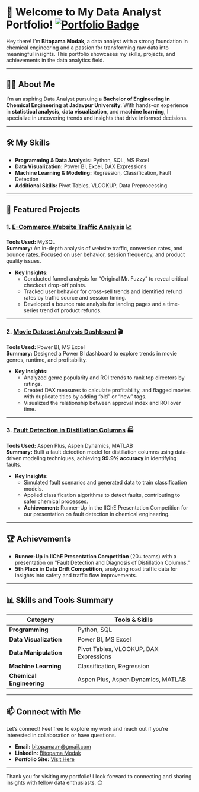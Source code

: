 # 🎉 Welcome to My Data Analyst Portfolio! [![Portfolio Badge](https://img.shields.io/badge/Portfolio-Visit-brightgreen)](https://bitopama.github.io/Bitopama/)

Hey there! I’m **Bitopama Modak**, a data analyst with a strong foundation in chemical engineering and a passion for transforming raw data into meaningful insights. This portfolio showcases my skills, projects, and achievements in the data analytics field.

---

## 👩‍💻 About Me
I'm an aspiring Data Analyst pursuing a **Bachelor of Engineering in Chemical Engineering** at **Jadavpur University**. With hands-on experience in **statistical analysis**, **data visualization**, and **machine learning**, I specialize in uncovering trends and insights that drive informed decisions.

---

## 🛠️ My Skills
- **Programming & Data Analysis:** Python, SQL, MS Excel
- **Data Visualization:** Power BI, Excel, DAX Expressions
- **Machine Learning & Modeling:** Regression, Classification, Fault Detection
- **Additional Skills:** Pivot Tables, VLOOKUP, Data Preprocessing

---

## 🌟 Featured Projects

### 1. [E-Commerce Website Traffic Analysis](https://bitopama.github.io/Bitopama/projects/ecommerce-traffic-analysis) 📈
**Tools Used:** MySQL  
**Summary:** An in-depth analysis of website traffic, conversion rates, and bounce rates. Focused on user behavior, session frequency, and product quality issues.
  
- **Key Insights:**
  - Conducted funnel analysis for “Original Mr. Fuzzy” to reveal critical checkout drop-off points.
  - Tracked user behavior for cross-sell trends and identified refund rates by traffic source and session timing.
  - Developed a bounce rate analysis for landing pages and a time-series trend of product refunds.

---

### 2. [Movie Dataset Analysis Dashboard](https://bitopama.github.io/Bitopama/projects/movie-dataset-dashboard) 🎬
**Tools Used:** Power BI, MS Excel  
**Summary:** Designed a Power BI dashboard to explore trends in movie genres, runtime, and profitability.

- **Key Insights:**
  - Analyzed genre popularity and ROI trends to rank top directors by ratings.
  - Created DAX measures to calculate profitability, and flagged movies with duplicate titles by adding “old” or “new” tags.
  - Visualized the relationship between approval index and ROI over time.

---

### 3. [Fault Detection in Distillation Columns](https://bitopama.github.io/Bitopama/projects/fault-detection-distillation-columns) 🏭
**Tools Used:** Aspen Plus, Aspen Dynamics, MATLAB  
**Summary:** Built a fault detection model for distillation columns using data-driven modeling techniques, achieving **99.9% accuracy** in identifying faults.

- **Key Insights:**
  - Simulated fault scenarios and generated data to train classification models.
  - Applied classification algorithms to detect faults, contributing to safer chemical processes.
  - **Achievement:** Runner-Up in the IIChE Presentation Competition for our presentation on fault detection in chemical engineering.

---

## 🏆 Achievements
- **Runner-Up** in **IIChE Presentation Competition** (20+ teams) with a presentation on "Fault Detection and Diagnosis of Distillation Columns."
- **5th Place** in **Data Drift Competition**, analyzing road traffic data for insights into safety and traffic flow improvements.

---

## 📊 Skills and Tools Summary
| Category               | Tools & Skills                          |
|------------------------|-----------------------------------------|
| **Programming**        | Python, SQL                            |
| **Data Visualization** | Power BI, MS Excel                     |
| **Data Manipulation**  | Pivot Tables, VLOOKUP, DAX Expressions |
| **Machine Learning**   | Classification, Regression             |
| **Chemical Engineering** | Aspen Plus, Aspen Dynamics, MATLAB    |

---

## 📫 Connect with Me
Let’s connect! Feel free to explore my work and reach out if you’re interested in collaboration or have questions.

- **Email:** [bitopama.m@gmail.com](mailto:bitopama.m@gmail.com)
- **LinkedIn:** [Bitopama Modak](https://www.linkedin.com/in/bitopama-modak)
- **Portfolio Site:** [Visit Here](https://bitopama.github.io/Bitopama/)

---

Thank you for visiting my portfolio! I look forward to connecting and sharing insights with fellow data enthusiasts. 😊
